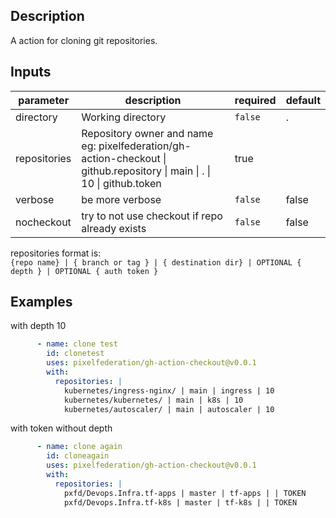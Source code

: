 ## Description

A action for cloning git repositories.

## Inputs

| parameter | description | required | default |
| - | - | - | - |
| directory | Working directory | `false` | . |
| repositories | Repository owner and name eg: pixelfederation/gh-action-checkout \|  github.repository  \| main \| . \| 10 \|  github.token  | true | |
| verbose | be more verbose | `false` | false |
| nocheckout | try to not use checkout if repo already exists | `false` | false | 

repositories format is:  
`{repo name} | { branch or tag } | { destination dir} | OPTIONAL { depth } | OPTIONAL { auth token }`

## Examples
with depth 10
```yaml
      - name: clone test
        id: clonetest
        uses: pixelfederation/gh-action-checkout@v0.0.1
        with:
          repositories: |
            kubernetes/ingress-nginx/ | main | ingress | 10
            kubernetes/kubernetes/ | main | k8s | 10
            kubernetes/autoscaler/ | main | autoscaler | 10
```
with token without depth
```yaml
      - name: clone again
        id: cloneagain
        uses: pixelfederation/gh-action-checkout@v0.0.1
        with:
          repositories: |
            pxfd/Devops.Infra.tf-apps | master | tf-apps | | TOKEN
            pxfd/Devops.Infra.tf-k8s | master | tf-k8s | | TOKEN
```
